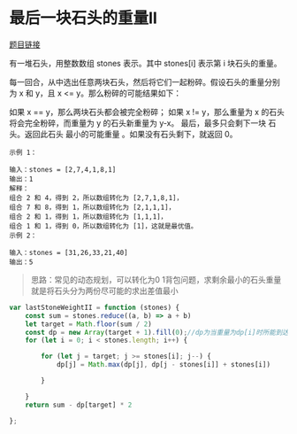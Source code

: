 # 最后一块石头的重量II
<a href="https://leetcode-cn.com/problems/last-stone-weight-ii/" target="_blank">题目链接</a>

有一堆石头，用整数数组 stones 表示。其中 stones[i] 表示第 i 块石头的重量。

每一回合，从中选出任意两块石头，然后将它们一起粉碎。假设石头的重量分别为 x 和 y，且 x <= y。那么粉碎的可能结果如下：

如果 x == y，那么两块石头都会被完全粉碎；
如果 x != y，那么重量为 x 的石头将会完全粉碎，而重量为 y 的石头新重量为 y-x。
最后，最多只会剩下一块 石头。返回此石头 最小的可能重量 。如果没有石头剩下，就返回 0。

```
示例 1：

输入：stones = [2,7,4,1,8,1]
输出：1
解释：
组合 2 和 4，得到 2，所以数组转化为 [2,7,1,8,1]，
组合 7 和 8，得到 1，所以数组转化为 [2,1,1,1]，
组合 2 和 1，得到 1，所以数组转化为 [1,1,1]，
组合 1 和 1，得到 0，所以数组转化为 [1]，这就是最优值。
示例 2：

输入：stones = [31,26,33,21,40]
输出：5
```

> 思路：常见的动态规划，可以转化为0 1背包问题，求剩余最小的石头重量就是将石头分为两份尽可能的求出差值最小

```js
var lastStoneWeightII = function (stones) {
    const sum = stones.reduce((a, b) => a + b)
    let target = Math.floor(sum / 2)
    const dp = new Array(target + 1).fill(0);//dp为当重量为dp[i]时所能到达的最大重量
    for (let i = 0; i < stones.length; i++) {

        for (let j = target; j >= stones[i]; j--) {
            dp[j] = Math.max(dp[j], dp[j - stones[i]] + stones[i])

        }

    }
    return sum - dp[target] * 2

};
```
